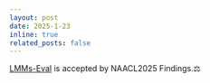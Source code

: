 ```yaml
---
layout: post
date: 2025-1-23
inline: true
related_posts: false
---
```


[LMMs-Eval](https://arxiv.org/abs/2407.12772) is accepted by NAACL2025 Findings.⚖️